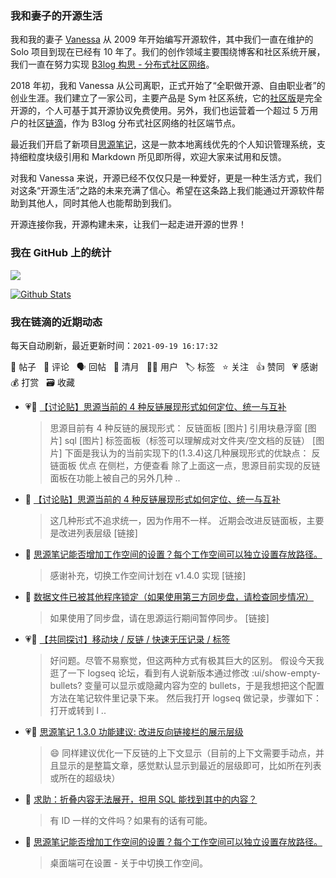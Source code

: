 ### 我和妻子的开源生活

我和我的妻子 [Vanessa](https://github.com/Vanessa219) 从 2009 年开始编写开源软件，其中我们一直在维护的 Solo 项目到现在已经有 10 年了。我们的创作领域主要围绕博客和社区系统开展，我们一直在努力实现 [B3log 构思 - 分布式社区网络](https://ld246.com/article/1546941897596)。

2018 年初，我和 Vanessa 从公司离职，正式开始了“全职做开源、自由职业者”的创业生涯。我们建立了一家公司，主要产品是 Sym 社区系统，它的[社区版](https://github.com/88250/symphony)是完全开源的，个人可基于其开源协议免费使用。另外，我们也运营着一个超过 5 万用户的社区[链滴](https://ld246.com)，作为 B3log 分布式社区网络的社区端节点。

最近我们开启了新项目[思源笔记](https://github.com/siyuan-note/siyuan)，这是一款本地离线优先的个人知识管理系统，支持细粒度块级引用和 Markdown 所见即所得，欢迎大家来试用和反馈。

对我和 Vanessa 来说，开源已经不仅仅只是一种爱好，更是一种生活方式，我们对这条“开源生活”之路的未来充满了信心。希望在这条路上我们能通过开源软件帮助到其他人，同时其他人也能帮助到我们。

开源连接你我，开源构建未来，让我们一起走进开源的世界！

### 我在 GitHub 上的统计

<a title="Hits" target="_blank" href="https://github.com/88250/88250"><img src="https://hits.b3log.org/88250/88250.svg"></a>

[![Github Stats](https://github-readme-stats.vercel.app/api?username=88250&theme=tokyonight&show_icons=true)](https://github.com/88250)

<!--events start -->

### 我在链滴的近期动态

每天自动刷新，最近更新时间：`2021-09-19 16:17:32`

📝 帖子 &nbsp; 💬 评论 &nbsp; 🗣 回帖 &nbsp; 🌙 清月 &nbsp; 👨‍💻 用户 &nbsp; 🏷️ 标签 &nbsp; ⭐️ 关注 &nbsp; 👍 赞同 &nbsp; 💗 感谢 &nbsp; 💰 打赏 &nbsp; 🗃 收藏

* 💗📝 [【讨论贴】思源当前的 4 种反链展现形式如何定位、统一与互补](https://ld246.com/article/1632023007590)

  > 思源目前有 4 种反链的展现形式： 反链面板 [图片] 引用块悬浮窗 [图片] sql [图片] 标签面板（标签可以理解成对文件夹/空文档的反链） [图片] 下面是我认为的当前实现下的(1.3.4)这几种展现形式的优缺点： 反链面板 优点 在侧栏，方便查看 除了上面这一点，思源目前实现的反链面板在功能上被自己的另外几种 ..
* 💬 [【讨论贴】思源当前的 4 种反链展现形式如何定位、统一与互补](https://ld246.com/article/1632023007590/comment/1632024466593#comments)

  > 这几种形式不追求统一，因为作用不一样。 近期会改进反链面板，主要是改进列表层级 [链接]
* 💬 [思源笔记能否增加工作空间的设置？每个工作空间可以独立设置存放路径。](https://ld246.com/article/1632011805686/comment/1632022285700#comments)

  > 感谢补充，切换工作空间计划在 v1.4.0 实现 [链接]
* 💬 [数据文件已被其他程序锁定（如果使用第三方同步盘，请检查同步情况）](https://ld246.com/article/1632019251839/comment/1632022181361#comments)

  > 如果使用了同步盘，请在思源运行期间暂停同步。 [链接]
* 💗💬 [【共同探讨】移动块 / 反链 / 快速无压记录 / 标签](https://ld246.com/article/1628672942107/comment/1629036003130#comments)

  > 好问题。尽管不易察觉，但这两种方式有极其巨大的区别。 假设今天我逛了一下 logseq 论坛，看到有人说新版本通过修改 :ui/show-empty-bullets? 变量可以显示或隐藏内容为空的 bullets，于是我想把这个配置方法在笔记软件里记录下来。 然后我打开 logseq 做记录，步骤如下： 打开或转到 l ..
* 💗💬 [思源笔记 1.3.0 功能建议: 改进反向链接栏的展示层级](https://ld246.com/article/1630135656996/comment/1630136319989#comments)

  > 😄 同样建议优化一下反链的上下文显示（目前的上下文需要手动点，并且显示的是整篇文章，感觉默认显示到最近的层级即可，比如所在列表或所在的超级块）
* 💬 [求助：折叠内容无法展开，担用 SQL 能找到其中的内容？](https://ld246.com/article/1631952340977/comment/1632012010089#comments)

  > 有 ID 一样的文件吗？如果有的话有可能。
* 💬 [思源笔记能否增加工作空间的设置？每个工作空间可以独立设置存放路径。](https://ld246.com/article/1632011805686/comment/1632011911894#comments)

  > 桌面端可在设置 - 关于中切换工作空间。


<!--events end -->
